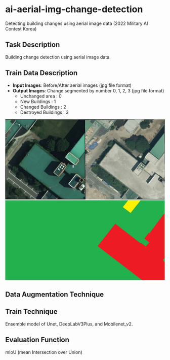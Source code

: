 # ai-aerial-img-change-detection
Detecting building changes using aerial image data (2022 Military AI Contest Korea)


## Task Description
Building change detection using aerial image data.


## Train Data Description
- **Input Images**: Before/After aerial images (jpg file format)
- **Output Images**: Change segmented by number 0, 1, 2, 3 (jpg file format)
  - Unchanged area      : 0
  - New Buildings       : 1
  - Changed Buildings   : 2
  - Destroyed Buildings : 3
    
![Sample Input](https://raw.githubusercontent.com/1Park/ai-aerial-img-change-detection/main/data/train/x/2015_DMG_1LB_000006.png)
![Sample Output](https://raw.githubusercontent.com/1Park/ai-aerial-img-change-detection/main/2015_DMG_1LB_000006%20-%20Copy.png)

## Data Augmentation Technique

## Train Technique
Ensemble model of Unet, DeepLabV3Plus, and Mobilenet_v2.

## Evaluation Function
mIoU (mean Intersection over Union)
